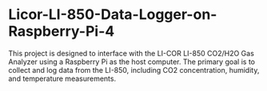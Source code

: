 # Licor-LI-850-Data-Logger-on-Raspberry-Pi-4
This project is designed to interface with the LI-COR LI-850 CO2/H2O Gas Analyzer using a Raspberry Pi as the host computer. The primary goal is to collect and log data from the LI-850, including CO2 concentration, humidity, and temperature measurements.
